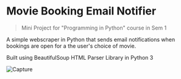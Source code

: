 # Movie Booking Email Notifier
>Mini Project for "Programming in Python" course in Sem 1

A simple webscraper in Python that sends email notifications when bookings are open for a the user's choice of movie.

Built using BeautifulSoup HTML Parser Library in Python 3

![Capture](https://user-images.githubusercontent.com/60708693/147722202-e16b6340-4581-49c7-b9a8-235b17e17121.JPG)
